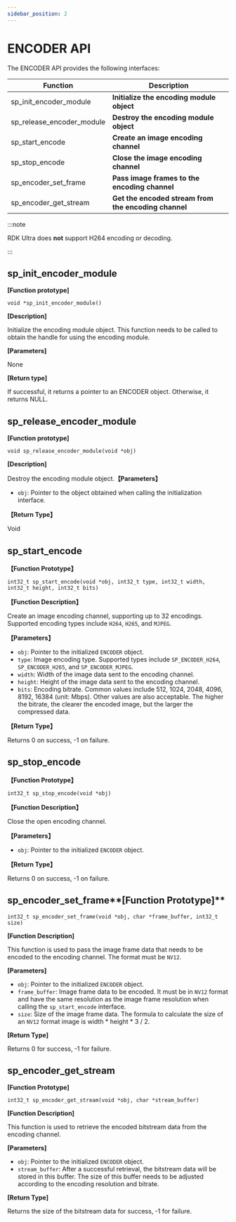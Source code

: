 ```yaml
---
sidebar_position: 2
---
```

# ENCODER API

The ENCODER API provides the following interfaces:

| Function | Description |
| ---- | ----- |
| sp_init_encoder_module | **Initialize the encoding module object** |
| sp_release_encoder_module | **Destroy the encoding module object** |
| sp_start_encode | **Create an image encoding channel** |
| sp_stop_encode | **Close the image encoding channel** |
| sp_encoder_set_frame | **Pass image frames to the encoding channel** |
| sp_encoder_get_stream | **Get the encoded stream from the encoding channel** |

:::note

RDK Ultra does **not** support H264 encoding or decoding.

:::

## sp_init_encoder_module

**[Function prototype]**

`void *sp_init_encoder_module()`

**[Description]**

Initialize the encoding module object. This function needs to be called to obtain the handle for using the encoding module.

**[Parameters]**

None

**[Return type]**

If successful, it returns a pointer to an ENCODER object. Otherwise, it returns NULL.

## sp_release_encoder_module

**[Function prototype]**

`void sp_release_encoder_module(void *obj)`

**[Description]**

Destroy the encoding module object.**【Parameters】**

- `obj`: Pointer to the object obtained when calling the initialization interface.

**【Return Type】**

Void

## sp_start_encode  

**【Function Prototype】**  

`int32_t sp_start_encode(void *obj, int32_t type, int32_t width, int32_t height, int32_t bits)`

**【Function Description】**

Create an image encoding channel, supporting up to 32 encodings. Supported encoding types include `H264`, `H265`, and `MJPEG`.

**【Parameters】**

- `obj`: Pointer to the initialized `ENCODER` object.
- `type`: Image encoding type. Supported types include `SP_ENCODER_H264`, `SP_ENCODER_H265`, and `SP_ENCODER_MJPEG`.
- `width`: Width of the image data sent to the encoding channel.
- `height`: Height of the image data sent to the encoding channel.
- `bits`: Encoding bitrate. Common values include 512, 1024, 2048, 4096, 8192, 16384 (unit: Mbps). Other values are also acceptable. The higher the bitrate, the clearer the encoded image, but the larger the compressed data.

**【Return Type】**

Returns 0 on success, -1 on failure.

## sp_stop_encode  

**【Function Prototype】**  

`int32_t sp_stop_encode(void *obj)`

**【Function Description】**

Close the open encoding channel.

**【Parameters】**

- `obj`: Pointer to the initialized `ENCODER` object.

**【Return Type】**

Returns 0 on success, -1 on failure.

## sp_encoder_set_frame**[Function Prototype]**

`int32_t sp_encoder_set_frame(void *obj, char *frame_buffer, int32_t size)`

**[Function Description]**

This function is used to pass the image frame data that needs to be encoded to the encoding channel. The format must be `NV12`.

**[Parameters]**

- `obj`: Pointer to the initialized `ENCODER` object.
- `frame_buffer`: Image frame data to be encoded. It must be in `NV12` format and have the same resolution as the image frame resolution when calling the `sp_start_encode` interface.
- `size`: Size of the image frame data. The formula to calculate the size of an `NV12` format image is width * height * 3 / 2.

**[Return Type]**

Returns 0 for success, -1 for failure.

## sp_encoder_get_stream  

**[Function Prototype]**

`int32_t sp_encoder_get_stream(void *obj, char *stream_buffer)`

**[Function Description]**

This function is used to retrieve the encoded bitstream data from the encoding channel.

**[Parameters]**

- `obj`: Pointer to the initialized `ENCODER` object.
- `stream_buffer`: After a successful retrieval, the bitstream data will be stored in this buffer. The size of this buffer needs to be adjusted according to the encoding resolution and bitrate.

**[Return Type]**

Returns the size of the bitstream data for success, -1 for failure.